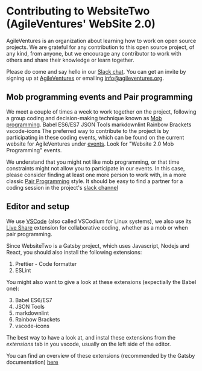 # Contributing to WebsiteTwo (AgileVentures' WebSite 2.0)

AgileVentures is an organization about learning how to work on open source projects.
We are grateful for any contribution to this open source project, of any kind,
from anyone, but we encourage any contributor to work with others and share
their knowledge or learn together.

Please do come and say hello in our [Slack
chat](https://agileventures.slack.com/messages/websiteone). You can get an
invite by signing up at [AgileVentures](https://www.agileventures.org) or
emailing [info@agileventures.org](mailto:info@agileventures.org).

## Mob programming events and Pair programming

We meet a couple of times a week to work together on the project, following a
group coding and decision-making technique known as [Mob
programming](https://en.wikipedia.org/wiki/Mob_programming).
Babel ES6/ES7
JSON Tools
markdownlint
Rainbow Brackets
vscode-icons
The preferred way to contribute to the project is by participating in these
coding events, which can be found on the current website for AgileVentures
under [events](https://www.agileventures.org/events). Look for "Website 2.0 Mob
Programming" events.

We understand that you might not like mob programming, or that time constraints
might not allow you to participate in our events. In this case, please consider
finding at least one more person to work with, in a more classic [Pair
Programming](https://en.wikipedia.org/wiki/Pair_programming) style.
It should be easy to find a partner for a coding session in the project's
[slack channel](https://agileventures.slack.com/messages/website-two)

## Editor and setup

We use [VSCode](https://github.com/microsoft/vscode) (also called VSCodium for
Linux systems), we also use its [Live
Share](https://github.com/MicrosoftDocs/live-share) extension for collaborative
coding, whether as a mob or when pair programming.

Since WebsiteTwo is a Gatsby project, which uses Javascript, Nodejs and React,
you should also install the following extensions:

1. Prettier - Code formatter
2. ESLint

You might also want to give a look at these extensions (expectially the Babel
one):

3. Babel ES6/ES7
4. JSON Tools
5. markdownlint
6. Rainbow Brackets
7. vscode-icons

The best way to have a look at, and instal these extensions from the
_extensions_ tab in you vscode, usually on the left side of the editor.

You can find an overview of these extensions (recommended by the Gatsby
documentation)
[here](https://www.gatsbyjs.org/blog/2018-10-18-vscode-gatsby-development)
